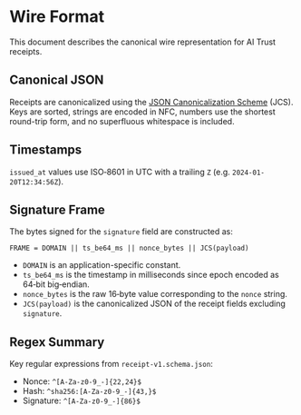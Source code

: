 # Wire Format

This document describes the canonical wire representation for AI Trust receipts.

## Canonical JSON

Receipts are canonicalized using the [JSON Canonicalization Scheme](https://datatracker.ietf.org/doc/html/rfc8785) (JCS). Keys are sorted, strings are encoded in NFC, numbers use the shortest round-trip form, and no superfluous whitespace is included.

## Timestamps

`issued_at` values use ISO‑8601 in UTC with a trailing `Z` (e.g. `2024-01-20T12:34:56Z`).

## Signature Frame

The bytes signed for the `signature` field are constructed as:

```
FRAME = DOMAIN || ts_be64_ms || nonce_bytes || JCS(payload)
```

* `DOMAIN` is an application-specific constant.
* `ts_be64_ms` is the timestamp in milliseconds since epoch encoded as 64‑bit big‑endian.
* `nonce_bytes` is the raw 16‑byte value corresponding to the `nonce` string.
* `JCS(payload)` is the canonicalized JSON of the receipt fields excluding `signature`.

## Regex Summary

Key regular expressions from `receipt-v1.schema.json`:

* Nonce: `^[A-Za-z0-9_-]{22,24}$`
* Hash: `^sha256:[A-Za-z0-9_-]{43,}$`
* Signature: `^[A-Za-z0-9_-]{86}$`
